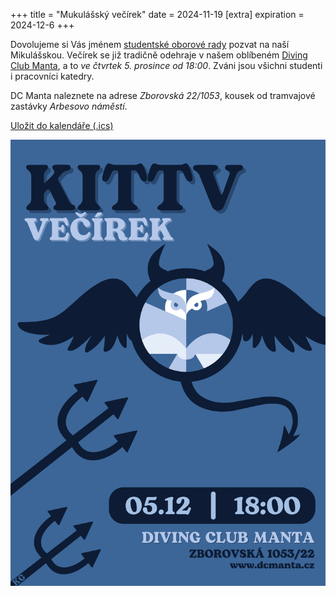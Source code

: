 +++
title = "Mukulášský večírek"
date = 2024-11-19
[extra]
expiration = 2024-12-6
+++

Dovolujeme si Vás jménem [studentské oborové rady](https://sor.it.pedf.cuni.cz/) pozvat na naší Mikulášskou. Večírek se již tradičně odehraje v našem oblíbeném [Diving Club Manta](http://dcmanta.cz/cafebarmanta.html), a to *ve čtvrtek 5. prosince od 18:00*. Zváni jsou všichni studenti i pracovníci katedry.

DC Manta naleznete na adrese *Zborovská 22/1053*, kousek od tramvajové zastávky *Arbesovo náměstí*.

<!-- more -->

[Uložit do kalendáře (.ics)](mikulas-vecirek-2024.ics)


![Mikulášský večírek - pozvánka](mikulas-vecirek-2024.png)
